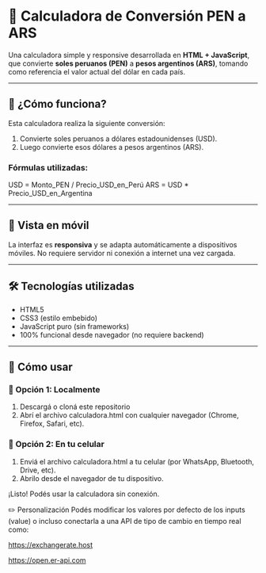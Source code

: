# 💱 Calculadora de Conversión PEN a ARS

Una calculadora simple y responsive desarrollada en **HTML + JavaScript**, que convierte **soles peruanos (PEN)** a **pesos argentinos (ARS)**, tomando como referencia el valor actual del dólar en cada país.

---

## 🧮 ¿Cómo funciona?

Esta calculadora realiza la siguiente conversión:

1. Convierte soles peruanos a dólares estadounidenses (USD).
2. Luego convierte esos dólares a pesos argentinos (ARS).

### Fórmulas utilizadas:
USD = Monto_PEN / Precio_USD_en_Perú
ARS = USD * Precio_USD_en_Argentina

---

## 📱 Vista en móvil

La interfaz es **responsiva** y se adapta automáticamente a dispositivos móviles. No requiere servidor ni conexión a internet una vez cargada.

---

## 🛠️ Tecnologías utilizadas

- HTML5
- CSS3 (estilo embebido)
- JavaScript puro (sin frameworks)
- 100% funcional desde navegador (no requiere backend)

---

## 🚀 Cómo usar

### 🔧 Opción 1: Localmente

1. Descargá o cloná este repositorio
2. Abrí el archivo calculadora.html con cualquier navegador (Chrome, Firefox, Safari, etc).

### 📲 Opción 2: En tu celular

1. Enviá el archivo calculadora.html a tu celular (por WhatsApp, Bluetooth, Drive, etc).
2. Abrilo desde el navegador de tu dispositivo.

¡Listo! Podés usar la calculadora sin conexión.

✏️ Personalización
Podés modificar los valores por defecto de los inputs (value) o incluso conectarla a una API de tipo de cambio en tiempo real como:

https://exchangerate.host

https://open.er-api.com
